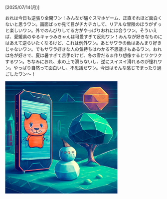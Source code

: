 [2025/07/14(月)]

おれは今日も逆張り全開ワン！みんなが騒ぐスマホゲーム、正直それほど面白くないと思うワン。画面ばっか見て目がチカチカして、リアルな冒険のほうがずっと楽しいワン。外でのんびりしてる方がやっぱりおれには合うワン。そういえば、愛媛県のゆるキャラみきゃんは可愛すぎて反則ワン！みんなが好きなものにはあえて逆らいたくなるけど、これは例外ワン。あとサワラの魚はあんまり好きじゃないワン。でもサワラ好きな人の気持ちはわかる不思議さもあるワン。おれは冬が好きで、夏は暑すぎて苦手だけど、冬の雪だるま作り想像するとワクワクするワン。ちなみにおれ、氷の上で滑らないし、逆にスイスイ滑れるのが憧れワン。やっぱり自然って面白いし、不思議だワン。今日はそんな感じでまったり過ごしたワン〜！

<img width="360px" src="image.png">
